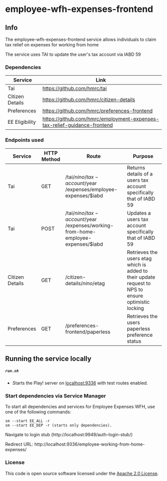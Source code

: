 # employee-wfh-expenses-frontend

## Info

The employee-wfh-expenses-frontend service allows individuals to claim tax relief on expenses for working from home

The service uses TAI to update the user's tax account via IABD 59

### Dependencies

|Service               |Link                                                                    |
|----------------------|------------------------------------------------------------------------|
|Tai                   |https://github.com/hmrc/tai                                             |
|Citizen Details       |https://github.com/hmrc/citizen-details                                 |
|Preferences           |https://github.com/hmrc/preferences-frontend                            |
|EE Eligibility        |https://github.com/hmrc/employment-expenses-tax-relief-guidance-frontend|

### Endpoints used

|Service        |HTTP Method |Route                                  |Purpose |
|---------------|--- |----------------|----------------------------------|
|Tai            |GET |/tai/$nino/tax-account/$year /expenses/employee-expenses/$iabd| Returns details of a users tax account specifically that of IABD 59 |
|Tai            |POST|/tai/$nino/tax-account/$year /expenses/working-from-home-employee-expenses/$iabd| Updates a users tax account specifically that of IABD 59  |
|Citizen Details|GET |/citizen-details/$nino/$etag|Retrieves the users etag which is added to their update request to NPS to ensure optimistic locking|
|Preferences    |GET |/preferences-frontend/paperless|Retrieves the users paperless preference status|

## Running the service locally

##### `run.sh`

* Starts the Play! server on [localhost:9336](http://localhost:9336) with test routes enabled.

### Start dependencies via Service Manager

To start all dependencies and services for Employee Expenses WFH, use one of the following commands:
```
sm --start EE_ALL -r
sm --start EE_DEP -r (starts only dependencies).
```

Navigate to login stub (http://localhost:9949/auth-login-stub/) 

Redirect URL: http://localhost:9336/employee-working-from-home-expenses/

### License

This code is open source software licensed under the [Apache 2.0 License]("http://www.apache.org/licenses/LICENSE-2.0.html").
